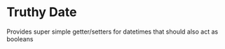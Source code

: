 Truthy Date
========================

Provides super simple getter/setters for datetimes that should also act as booleans
